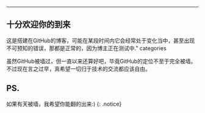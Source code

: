 ---

## 十分欢迎你的到来

这是搭建在GitHub的博客，可能在某段时间内它会经常处于变化当中，甚至出现不可预知的错误，那都是正常的，因为博主正在测试中."
categories

虽然GitHub被墙过，但一直以来还算好吧，毕竟GitHub的定位不至于完全被墙。不过现在言之过早，真希望一切归于技术的交流都应该自由。



## PS.

 如果有天被墙，我希望你能翻的出来:)
{: .notice}
